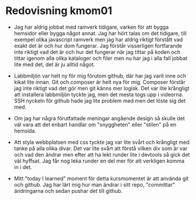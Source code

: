 ---
---
Redovisning kmom01
=========================

* Jag har aldrig jobbat med ramverk tidigare, varken för att bygga hemsidor eller bygga något annat. Jag har hört talas om det tidigare, till exempel olika javascript ramverk men jag har aldrig riktigt förstått vad exakt det är och hur dom fungerar. Jag förstår visserligen fortfarande inte riktigt vad det är och hur det fungerar när jag tittar på koden och tittar igenom alla olika kataloger och filer men nu har jag i alla fall jobbat lite med det, det är ju alltid något.

* Labbmiljön var helt ny för mig förutom github, där har jag varit inne och kikat lite innan. Git och composer är helt nya för mig. Composer förstår jag inte riktigt vad det gör men git känns mer logisk. Det var lite krångligt att installera labbmiljön tyckte jag, men det mesta togs upp i videorna. SSH nyckeln för github hade jag lite problem med men det löste sig det med.

* Om jag har några förutfattade meningar angående design så skulle det väl vara att det enbart handlar om "snyggheten" eller "stilen" på en hemsida.

* Att styla webbplatsen med css tyckte jag var lite svårt och krångligt med tanke på alla olika divar. Det var lite svårt att förstå vilken div som är var och vad den ändrar men efter att ha lekt runder lite i devtools så gick det väl hyffsat. Jag får nog leka runder en del mer för att verkligen komma in i det.

* Mitt "today I learned" moment för detta kursmomentet är att använda git och github. Jag har lärt mig hur man ändrar i sitt repo, "committar" ändringarna och sedan pushar det till github.
